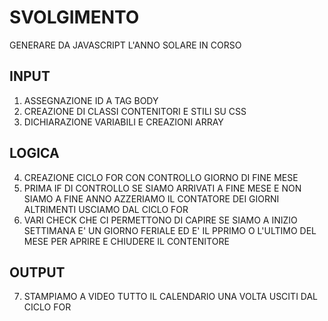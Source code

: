 # SVOLGIMENTO
GENERARE DA JAVASCRIPT L'ANNO SOLARE IN CORSO

## INPUT
 1. ASSEGNAZIONE ID A TAG BODY
 2. CREAZIONE DI CLASSI CONTENITORI E STILI SU CSS
 3. DICHIARAZIONE VARIABILI E CREAZIONI ARRAY


## LOGICA
4. CREAZIONE CICLO FOR CON CONTROLLO GIORNO DI FINE MESE
5. PRIMA IF DI CONTROLLO SE SIAMO ARRIVATI A FINE MESE E NON SIAMO A FINE ANNO AZZERIAMO IL CONTATORE DEI GIORNI ALTRIMENTI USCIAMO DAL CICLO FOR
6.  VARI CHECK CHE CI PERMETTONO DI CAPIRE SE SIAMO A INIZIO SETTIMANA E' UN GIORNO FERIALE ED E' IL PPRIMO O L'ULTIMO DEL MESE PER APRIRE E CHIUDERE IL CONTENITORE

## OUTPUT
7. STAMPIAMO A VIDEO TUTTO IL CALENDARIO UNA VOLTA USCITI DAL CICLO FOR